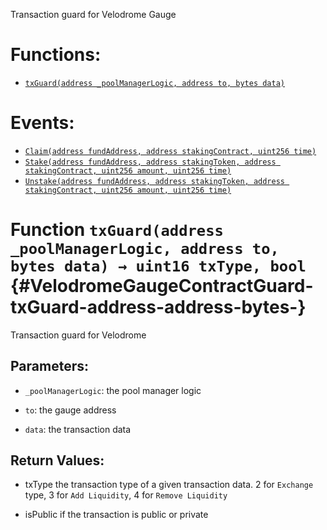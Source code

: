 Transaction guard for Velodrome Gauge

# Functions:
- [`txGuard(address _poolManagerLogic, address to, bytes data)`](#VelodromeGaugeContractGuard-txGuard-address-address-bytes-)

# Events:
- [`Claim(address fundAddress, address stakingContract, uint256 time)`](#VelodromeGaugeContractGuard-Claim-address-address-uint256-)
- [`Stake(address fundAddress, address stakingToken, address stakingContract, uint256 amount, uint256 time)`](#VelodromeGaugeContractGuard-Stake-address-address-address-uint256-uint256-)
- [`Unstake(address fundAddress, address stakingToken, address stakingContract, uint256 amount, uint256 time)`](#VelodromeGaugeContractGuard-Unstake-address-address-address-uint256-uint256-)


# Function `txGuard(address _poolManagerLogic, address to, bytes data) → uint16 txType, bool` {#VelodromeGaugeContractGuard-txGuard-address-address-bytes-}
Transaction guard for Velodrome


## Parameters:
- `_poolManagerLogic`: the pool manager logic

- `to`: the gauge address

- `data`: the transaction data


## Return Values:
- txType the transaction type of a given transaction data. 2 for `Exchange` type, 3 for `Add Liquidity`, 4 for `Remove Liquidity`

- isPublic if the transaction is public or private


